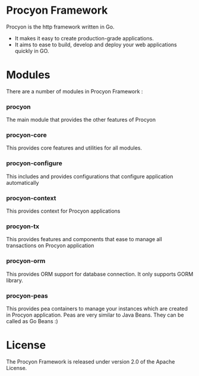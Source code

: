 # Procyon Framework
Procyon is the http framework written in Go. 

* It makes it easy to create production-grade applications. 
* It aims to ease to build, develop and deploy your web applications quickly in GO.


# Modules
There are a number of modules in Procyon Framework :

### procyon
The main module that provides the other features of Procyon

### procyon-core
This provides core features and utilities for all modules.

### procyon-configure
This includes and provides configurations that configure application automatically

### procyon-context
This provides context for Procyon applications

### procyon-tx
This provides features and components that ease to manage all transactions on Procyon application

### procyon-orm
This provides ORM support for database connection. It only supports GORM library.

### procyon-peas
This provides pea containers to manage your instances which are created in Procyon application. Peas are very similar to Java Beans.
They can be called as Go Beans :)

# License
The Procyon Framework is released under version 2.0 of the Apache License.
